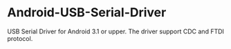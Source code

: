 Android-USB-Serial-Driver
=========================

USB Serial Driver for Android 3.1 or upper. The driver support CDC and FTDI protocol.